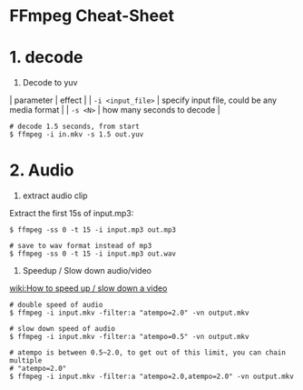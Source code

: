 FFmpeg Cheat-Sheet
================

# 1. decode
1. Decode to yuv

  | parameter | effect |
  | `-i <input_file>` | specify input file, could be any media format |
  | `-s <N>` | how many seconds to decode |


  ```shell
  # decode 1.5 seconds, from start
  $ ffmpeg -i in.mkv -s 1.5 out.yuv
  ```

# 2. Audio

1. extract audio clip

  Extract the first 15s of input.mp3:

  ```shell
  $ ffmpeg -ss 0 -t 15 -i input.mp3 out.mp3

  # save to wav format instead of mp3
  $ ffmpeg -ss 0 -t 15 -i input.mp3 out.wav
  ```

1. Speedup / Slow down audio/video

  [wiki:How to speed up / slow down a video](https://trac.ffmpeg.org/wiki/How%20to%20speed%20up%20/%20slow%20down%20a%20video)

  ```shell
  # double speed of audio
  $ ffmpeg -i input.mkv -filter:a "atempo=2.0" -vn output.mkv

  # slow down speed of audio
  $ ffmpeg -i input.mkv -filter:a "atempo=0.5" -vn output.mkv

  # atempo is between 0.5~2.0, to get out of this limit, you can chain multiple
  # "atempo=2.0"
  $ ffmpeg -i input.mkv -filter:a "atempo=2.0,atempo=2.0" -vn output.mkv
  ```
